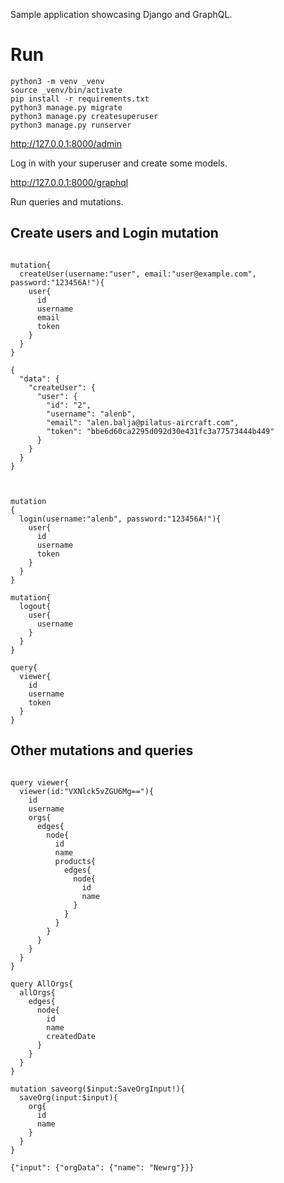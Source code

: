 Sample application showcasing Django and GraphQL.


# Run

```
python3 -m venv _venv
source _venv/bin/activate
pip install -r requirements.txt
python3 manage.py migrate
python3 manage.py createsuperuser
python3 manage.py runserver

```





http://127.0.0.1:8000/admin

Log in with your superuser and create some models.

http://127.0.0.1:8000/graphql

Run queries and mutations.


## Create users and Login mutation


```

mutation{
  createUser(username:"user", email:"user@example.com", password:"123456A!"){
    user{
      id
      username
      email
      token
    }
  }
}

{
  "data": {
    "createUser": {
      "user": {
        "id": "2",
        "username": "alenb",
        "email": "alen.balja@pilatus-aircraft.com",
        "token": "bbe6d60ca2295d092d30e431fc3a77573444b449"
      }
    }
  }
}



mutation
{
  login(username:"alenb", password:"123456A!"){
    user{
      id
      username
      token
    }
  }
}

mutation{
  logout{
    user{
      username
    }
  }
}

query{
  viewer{
    id
    username
    token
  }
}

```

## Other mutations and queries

```

query viewer{
  viewer(id:"VXNlck5vZGU6Mg=="){
    id
    username
    orgs{
      edges{
        node{
          id
          name
          products{
            edges{
              node{
                id
                name
              }
            }
          }
        }
      }
    }
  }
}

query AllOrgs{
  allOrgs{
    edges{
      node{
        id
        name
        createdDate
      }
    }
  }
}

mutation saveorg($input:SaveOrgInput!){
  saveOrg(input:$input){
    org{
      id
      name
    }
  }
}

{"input": {"orgData": {"name": "Newrg"}}}

```
